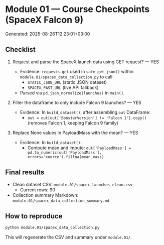 # Module 01 — Course Checkpoints (SpaceX Falcon 9)

Generated: 2025-08-26T12:23:01+03:00

## Checklist

1. Request and parse the SpaceX launch data using GET request? — YES
   - Evidence: `requests.get` used in `safe_get_json()` within `module.01/spacex_data_collection.py` to call
     - `STATIC_JSON_URL` (static JSON dataset)
     - `SPACEX_PAST_URL` (live API fallback)
   - Parsed via `pd.json_normalize(launches)` in `main()`.

2. Filter the dataframe to only include Falcon 9 launches? — YES
   - Evidence: In `build_dataset()`, after assembling `out` DataFrame:
     - `out = out[out['BoosterVersion'] != 'Falcon 1'].copy()` (removes Falcon 1, keeping Falcon 9 family)

3. Replace None values in PayloadMass with the mean? — YES
   - Evidence: In `build_dataset()`:
     - Compute mean and impute: `out['PayloadMass'] = pd.to_numeric(out['PayloadMass'], errors='coerce').fillna(mean_mass)`

## Final results

- Clean dataset CSV: `module.01/spacex_launches_clean.csv`
  - Current rows: 90
- Collection summary Markdown: `module.01/spacex_data_collection_summary.md`

## How to reproduce

```bash
python module.01/spacex_data_collection.py
```

This will regenerate the CSV and summary under `module.01/`.
